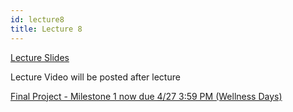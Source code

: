 ```yaml
---
id: lecture8
title: Lecture 8
---
```


[Lecture Slides](https://docs.google.com/presentation/d/13kdvV_IpDryZ0hh5GT73-ysfX7YUfbIWdubEJIEmFao/edit?usp=sharing)

Lecture Video will be posted after lecture

[Final Project - Milestone 1 now due 4/27 3:59 PM (Wellness Days)](/docs/finalproject#milestone-1)
